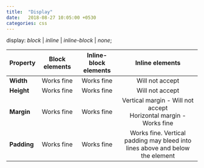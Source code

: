 ```yaml
---
title:  "Display"
date:   2018-08-27 10:05:00 +0530
categories: css
---
```


display: *block* | *inline* | *inline-block* | *none*;

| Property | Block elements | Inline-block elements | Inline elements |
| --- | :---: | :---: | :---: |
| **Width** | Works fine | Works fine | Will not accept |
| **Height** | Works fine | Works fine | Will not accept |
| **Margin** | Works fine | Works fine | Vertical margin - Will not accept<br>Horizontal margin - Works fine |
| **Padding** | Works fine | Works fine | Works fine. Vertical padding may bleed into lines above and below the element |
